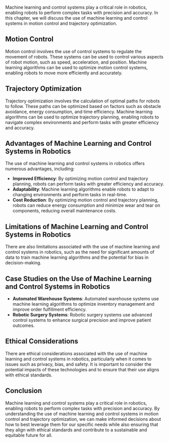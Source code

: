 
Machine learning and control systems play a critical role in robotics, enabling robots to perform complex tasks with precision and accuracy. In this chapter, we will discuss the use of machine learning and control systems in motion control and trajectory optimization.

Motion Control
--------------

Motion control involves the use of control systems to regulate the movement of robots. These systems can be used to control various aspects of robot motion, such as speed, acceleration, and position. Machine learning algorithms can be used to optimize motion control systems, enabling robots to move more efficiently and accurately.

Trajectory Optimization
-----------------------

Trajectory optimization involves the calculation of optimal paths for robots to follow. These paths can be optimized based on factors such as obstacle avoidance, energy consumption, and time efficiency. Machine learning algorithms can be used to optimize trajectory planning, enabling robots to navigate complex environments and perform tasks with greater efficiency and accuracy.

Advantages of Machine Learning and Control Systems in Robotics
--------------------------------------------------------------

The use of machine learning and control systems in robotics offers numerous advantages, including:

* **Improved Efficiency**: By optimizing motion control and trajectory planning, robots can perform tasks with greater efficiency and accuracy.
* **Adaptability**: Machine learning algorithms enable robots to adapt to changing environments and perform tasks in real-time.
* **Cost Reduction**: By optimizing motion control and trajectory planning, robots can reduce energy consumption and minimize wear and tear on components, reducing overall maintenance costs.

Limitations of Machine Learning and Control Systems in Robotics
---------------------------------------------------------------

There are also limitations associated with the use of machine learning and control systems in robotics, such as the need for significant amounts of data to train machine learning algorithms and the potential for bias in decision-making.

Case Studies on the Use of Machine Learning and Control Systems in Robotics
---------------------------------------------------------------------------

* **Automated Warehouse Systems**: Automated warehouse systems use machine learning algorithms to optimize inventory management and improve order fulfillment efficiency.
* **Robotic Surgery Systems**: Robotic surgery systems use advanced control systems to enhance surgical precision and improve patient outcomes.

Ethical Considerations
----------------------

There are ethical considerations associated with the use of machine learning and control systems in robotics, particularly when it comes to issues such as privacy, bias, and safety. It is important to consider the potential impacts of these technologies and to ensure that their use aligns with ethical standards.

Conclusion
----------

Machine learning and control systems play a critical role in robotics, enabling robots to perform complex tasks with precision and accuracy. By understanding the use of machine learning and control systems in motion control and trajectory optimization, we can make informed decisions about how to best leverage them for our specific needs while also ensuring that they align with ethical standards and contribute to a sustainable and equitable future for all.
